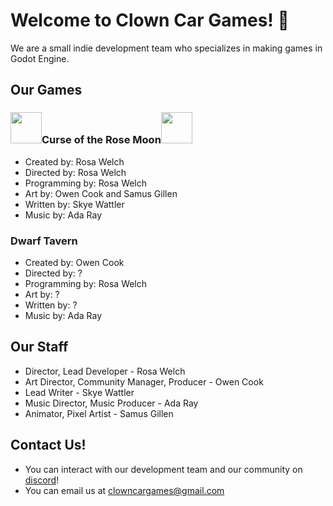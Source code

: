 # Welcome to Clown Car Games! 👋

We are a small indie development team who specializes in making games in Godot Engine.

## Our Games

### <img src='https://github.com/clowncargames/.github/assets/82296400/2cc12af3-dec4-4956-a661-53e38eba627c' width=50 height=50>Curse of the Rose Moon<img src='https://github.com/clowncargames/.github/assets/82296400/2cc12af3-dec4-4956-a661-53e38eba627c' width=50 height=50>
  - Created by: Rosa Welch
  - Directed by: Rosa Welch
  - Programming by: Rosa Welch
  - Art by: Owen Cook and Samus Gillen
  - Written by: Skye Wattler
  - Music by: Ada Ray

### Dwarf Tavern
  - Created by: Owen Cook
  - Directed by: ?
  - Programming by: Rosa Welch
  - Art by: ?
  - Written by: ?
  - Music by: Ada Ray

## Our Staff

- Director, Lead Developer - Rosa Welch
- Art Director, Community Manager, Producer - Owen Cook
- Lead Writer - Skye Wattler
- Music Director, Music Producer - Ada Ray
- Animator, Pixel Artist - Samus Gillen

## Contact Us!

- You can interact with our development team and our community on [discord](https://discord.com/invite/nPj9cNZu2s)!
- You can email us at [clowncargames@gmail.com](https://mail.google.com/mail/u/0/#inbox?compose=CllgCJfnbGzwQsFjgBlsPhZKtcrLPhhnpnkPzwFmRrrZrgNLMVZQrKjzjKngHwpMQFwPrbwgbzL)
